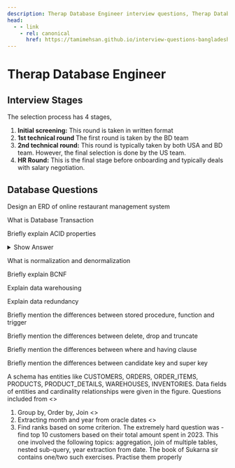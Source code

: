```yaml
---
description: Therap Database Engineer interview questions, Therap Database Engineer interview stages, Therap Database Engineer interview details, Therap Database Engineer interview question and answers
head:
  - - link
    - rel: canonical
      href: https://tamimehsan.github.io/interview-questions-bangladesh/companies/therap/dbe
---
```

# Therap Database Engineer

## Interview Stages

The selection process has 4 stages,

1. **Initial screening:** This round is taken in written format
1. **1st technical round** The first round is taken by the BD team
1. **2nd technical round:** This round is typically taken by both USA and BD team. However, the final selection is done by the US team.
1. **HR Round:** This is the final stage before onboarding and typically deals with salary negotiation. 

## Database Questions

<article>

Design an ERD of online restaurant management system
</article>

<article>

What is Database Transaction
</article>

<article>

Briefly explain ACID properties
<details><summary>Show Answer</summary>

ACID is a set of properties of database transactions intended to guarantee data validity despite errors, power failures, and other mishaps. Databases that support this are called ACID compliance. The properties are

- **Atomicity:** Each statement in a transaction (to read, write, update or delete data) is treated as a single unit. Either the entire statement is executed, or none of it is executed.
- **Consistency:** Ensures the databases remain consistent following some predefined business logic both before and after the transaction
- **Isolation:** Each transaction executes in such a way that one is not affected by other s though they were occurring only one.
- **Durability:** The data changes by a successfull transaction is saved even in the event of system failure

> [!IMPORTANT]
> Atomicity, isolation and durability are properties of the database, whereas consistency is a property of the application. The C in ACID was tossed in to make the acronym work. [ref: Martin Kleppmann, Designing Data Intensive Applications]

</details>
</article>

<article>

What is normalization and denormalization
</article>

<article>

Briefly explain BCNF
</article>

<article>

Explain data warehousing
</article>

<article>

Explain data redundancy
</article>

<article>

Briefly mention the differences between stored procedure, function and trigger
</article>

<article>

Briefly mention the differences between delete, drop and truncate
</article>

<article>

Briefly mention the differences between where and having clause
</article>

<article>

Briefly mention the differences between candidate key and super key
</article>

<article>

A schema has entities like CUSTOMERS, ORDERS, ORDER_ITEMS, PRODUCTS, PRODUCT_DETAILS, WAREHOUSES, INVENTORIES. Data fields of entities and cardinality relationships were given in the figure. Questions included from <>
1. Group by, Order by, Join <>
2. Extracting month and year from oracle dates <>
3. Find ranks based on some criterion. The extremely hard question was - find top 10 customers based on their total amount spent in 2023. This one involved the following topics: aggregation, join of multiple tables, nested sub-query, year extraction from date. The book of Sukarna sir contains one/two such exercises. Practise them properly
</article>

